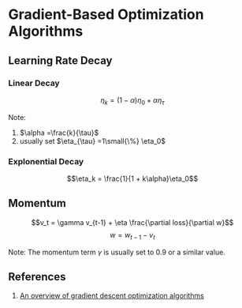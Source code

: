 Gradient-Based Optimization Algorithms
======================================
Learning Rate Decay
-------------------
### Linear Decay
$$\eta_k = (1-\alpha)\eta_0 + \alpha \eta_{\tau}$$

Note: 

1. $\alpha =\frac{k}{\tau}$
2. usually set $\eta_{\tau} =1\small{\%} \eta_0$

### Explonential Decay
$$\eta_k = \frac{1}{1 + k\alpha}\eta_0$$

Momentum
--------
$$v_t = \gamma v_{t-1} + \eta \frac{\partial loss}{\partial w}$$
$$w = w_{t-1} - v_t$$

Note: The momentum term $\gamma$ is usually set to 0.9 or a similar value.

References
----------
1. [An overview of gradient descent optimization algorithms](https://ruder.io/optimizing-gradient-descent/)
